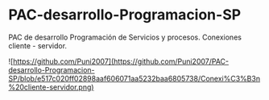 # PAC-desarrollo-Programacion-SP
PAC de desarrollo Programación de Servicios y procesos. Conexiones cliente - servidor.

![https://github.com/Puni2007](https://github.com/Puni2007/PAC-desarrollo-Programacion-SP/blob/e517c020ff02898aaf606071aa5232baa6805738/Conexi%C3%B3n%20cliente-servidor.png)
